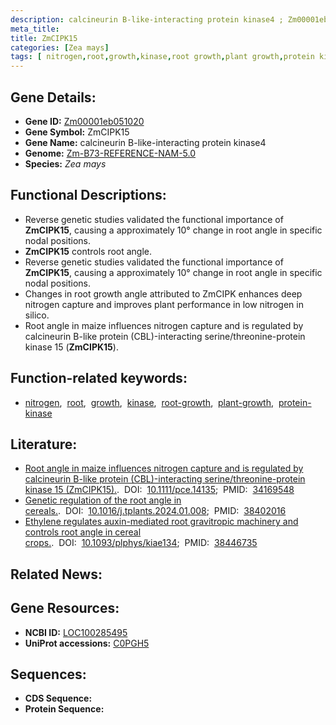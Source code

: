 ```yaml
---
description: calcineurin B-like-interacting protein kinase4 ; Zm00001eb051020 ; Zea mays
meta_title:
title: ZmCIPK15
categories: [Zea mays]
tags: [ nitrogen,root,growth,kinase,root growth,plant growth,protein kinase ]
---
```


## Gene Details:
- **Gene ID:**	[Zm00001eb051020](https://www.maizegdb.org/gene_center/gene/Zm00001eb051020)
- **Gene Symbol:** ZmCIPK15
- **Gene Name:** calcineurin B-like-interacting protein kinase4
- **Genome:** [Zm-B73-REFERENCE-NAM-5.0](https://www.maizegdb.org/genome/assembly/Zm-B73-REFERENCE-NAM-5.0)
- **Species:** *Zea mays*

## Functional Descriptions:
   - Reverse genetic studies validated the functional importance of **ZmCIPK15**, causing a approximately 10° change in root angle in specific nodal positions.
   - **ZmCIPK15** controls root angle.
   - Reverse genetic studies validated the functional importance of **ZmCIPK15**, causing a approximately 10° change in root angle in specific nodal positions.
   - Changes in root growth angle attributed to ZmCIPK enhances deep nitrogen capture and improves plant performance in low nitrogen in silico.
   - Root angle in maize influences nitrogen capture and is regulated by calcineurin B-like protein (CBL)-interacting serine/threonine-protein kinase 15 (**ZmCIPK15**).

## Function-related keywords:
- [nitrogen](/tags/nitrogen/),&nbsp;&nbsp;[root](/tags/root/),&nbsp;&nbsp;[growth](/tags/growth/),&nbsp;&nbsp;[kinase](/tags/kinase/),&nbsp;&nbsp;[root-growth](/tags/root-growth/),&nbsp;&nbsp;[plant-growth](/tags/plant-growth/),&nbsp;&nbsp;[protein-kinase](/tags/protein-kinase/)

## Literature:
   - [Root angle in maize influences nitrogen capture and is regulated by calcineurin B-like protein (CBL)-interacting serine/threonine-protein kinase 15 (ZmCIPK15).]( https://onlinelibrary.wiley.com/doi/10.1111/pce.14135).&nbsp;&nbsp;DOI:&nbsp;&nbsp;[10.1111/pce.14135](https://onlinelibrary.wiley.com/doi/10.1111/pce.14135);&nbsp;&nbsp;PMID:&nbsp;&nbsp;[34169548](https://pubmed.ncbi.nlm.nih.gov/34169548/)
   - [Genetic regulation of the root angle in cereals.]( https://www.cell.com/trends/plant-science/fulltext/S1360-1385(24)00025-6?_returnURL=https%3A%2F%2Flinkinghub.elsevier.com%2Fretrieve%2Fpii%2FS1360138524000256%3Fshowall%3Dtrue).&nbsp;&nbsp;DOI:&nbsp;&nbsp;[10.1016/j.tplants.2024.01.008](https://www.cell.com/trends/plant-science/fulltext/S1360-1385(24)00025-6?_returnURL=https%3A%2F%2Flinkinghub.elsevier.com%2Fretrieve%2Fpii%2FS1360138524000256%3Fshowall%3Dtrue);&nbsp;&nbsp;PMID:&nbsp;&nbsp;[38402016](https://pubmed.ncbi.nlm.nih.gov/38402016/)
   - [Ethylene regulates auxin-mediated root gravitropic machinery and controls root angle in cereal crops.]( https://academic.oup.com/plphys/advance-article-abstract/doi/10.1093/plphys/kiae134/7623185?redirectedFrom=fulltext).&nbsp;&nbsp;DOI:&nbsp;&nbsp;[10.1093/plphys/kiae134](https://academic.oup.com/plphys/advance-article-abstract/doi/10.1093/plphys/kiae134/7623185?redirectedFrom=fulltext);&nbsp;&nbsp;PMID:&nbsp;&nbsp;[38446735](https://pubmed.ncbi.nlm.nih.gov/38446735/)

## Related News:

## Gene Resources:
- **NCBI ID:** [LOC100285495](https://www.ncbi.nlm.nih.gov/gene/?term=LOC100285495)
- **UniProt accessions:** [C0PGH5](https://www.uniprot.org/uniprotkb/C0PGH5/entry)



## Sequences:
- **CDS Sequence:**
- **Protein Sequence:**
